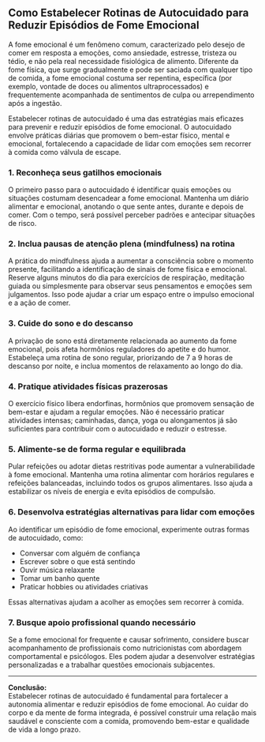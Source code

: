 
## Como Estabelecer Rotinas de Autocuidado para Reduzir Episódios de Fome Emocional

A fome emocional é um fenômeno comum, caracterizado pelo desejo de comer em resposta a emoções, como ansiedade, estresse, tristeza ou tédio, e não pela real necessidade fisiológica de alimento. Diferente da fome física, que surge gradualmente e pode ser saciada com qualquer tipo de comida, a fome emocional costuma ser repentina, específica (por exemplo, vontade de doces ou alimentos ultraprocessados) e frequentemente acompanhada de sentimentos de culpa ou arrependimento após a ingestão.

Estabelecer rotinas de autocuidado é uma das estratégias mais eficazes para prevenir e reduzir episódios de fome emocional. O autocuidado envolve práticas diárias que promovem o bem-estar físico, mental e emocional, fortalecendo a capacidade de lidar com emoções sem recorrer à comida como válvula de escape.

### 1. **Reconheça seus gatilhos emocionais**

O primeiro passo para o autocuidado é identificar quais emoções ou situações costumam desencadear a fome emocional. Mantenha um diário alimentar e emocional, anotando o que sente antes, durante e depois de comer. Com o tempo, será possível perceber padrões e antecipar situações de risco.

### 2. **Inclua pausas de atenção plena (mindfulness) na rotina**

A prática do mindfulness ajuda a aumentar a consciência sobre o momento presente, facilitando a identificação de sinais de fome física e emocional. Reserve alguns minutos do dia para exercícios de respiração, meditação guiada ou simplesmente para observar seus pensamentos e emoções sem julgamentos. Isso pode ajudar a criar um espaço entre o impulso emocional e a ação de comer.

### 3. **Cuide do sono e do descanso**

A privação de sono está diretamente relacionada ao aumento da fome emocional, pois afeta hormônios reguladores do apetite e do humor. Estabeleça uma rotina de sono regular, priorizando de 7 a 9 horas de descanso por noite, e inclua momentos de relaxamento ao longo do dia.

### 4. **Pratique atividades físicas prazerosas**

O exercício físico libera endorfinas, hormônios que promovem sensação de bem-estar e ajudam a regular emoções. Não é necessário praticar atividades intensas; caminhadas, dança, yoga ou alongamentos já são suficientes para contribuir com o autocuidado e reduzir o estresse.

### 5. **Alimente-se de forma regular e equilibrada**

Pular refeições ou adotar dietas restritivas pode aumentar a vulnerabilidade à fome emocional. Mantenha uma rotina alimentar com horários regulares e refeições balanceadas, incluindo todos os grupos alimentares. Isso ajuda a estabilizar os níveis de energia e evita episódios de compulsão.

### 6. **Desenvolva estratégias alternativas para lidar com emoções**

Ao identificar um episódio de fome emocional, experimente outras formas de autocuidado, como:

- Conversar com alguém de confiança
- Escrever sobre o que está sentindo
- Ouvir música relaxante
- Tomar um banho quente
- Praticar hobbies ou atividades criativas

Essas alternativas ajudam a acolher as emoções sem recorrer à comida.

### 7. **Busque apoio profissional quando necessário**

Se a fome emocional for frequente e causar sofrimento, considere buscar acompanhamento de profissionais como nutricionistas com abordagem comportamental e psicólogos. Eles podem ajudar a desenvolver estratégias personalizadas e a trabalhar questões emocionais subjacentes.

___

**Conclusão:**  
Estabelecer rotinas de autocuidado é fundamental para fortalecer a autonomia alimentar e reduzir episódios de fome emocional. Ao cuidar do corpo e da mente de forma integrada, é possível construir uma relação mais saudável e consciente com a comida, promovendo bem-estar e qualidade de vida a longo prazo.
```
